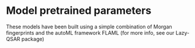 # Model pretrained parameters

These models have been built using a simple combination of Morgan fingerprints and the autoML framework FLAML (for more info, see our Lazy-QSAR package)